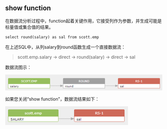## show function
在数据流分析过程中，function起着关键作用，它接受列作为参数，并生成可能是标量值或集合值的结果。
```
select round(salary) as sal from scott.emp
```
在上述SQL中，从列salary到round函数生成一个直接数据流：

> scott.emp.salary -> direct -> round(salary) -> direct -> sal

数据流图示：

![setting_indirect_01.png](../images/setting_function_01.png)

如果您关闭“show function”，数据流结果如下：

![setting_indirect_01.png](../images/setting_function_02.png)

